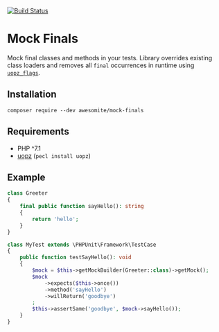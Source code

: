 [![Build Status](https://github.com/awesomite/mock-finals/workflows/Tests/badge.svg?branch=master)](https://github.com/awesomite/mock-finals/actions?query=workflow%3ATests)

# Mock Finals

Mock final classes and methods in your tests. Library overrides existing class loaders and removes all `final`
occurrences in runtime using [`uopz_flags`](https://www.php.net/manual/en/function.uopz-flags.php).

## Installation

```
composer require --dev awesomite/mock-finals
```

## Requirements

* PHP ^7.1
* [uopz](https://www.php.net/manual/en/book.uopz.php) (`pecl install uopz`)

## Example


```php
class Greeter
{
    final public function sayHello(): string
    {
        return 'hello';
    }
}

class MyTest extends \PHPUnit\Framework\TestCase
{
    public function testSayHello(): void
    {
        $mock = $this->getMockBuilder(Greeter::class)->getMock();
        $mock
            ->expects($this->once())
            ->method('sayHello')
            ->willReturn('goodbye')
        ;
        $this->assertSame('goodbye', $mock->sayHello());
    }
}
```
